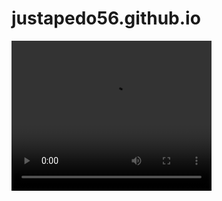 # justapedo56.github.io
<video width="320" height="240" controls loop= "" autoplay="">
<source src="https://github.com/justapedo56/justapedo56.github.io/raw/refs/heads/main/video_831@03-04-2022_00-00-15.mp4">
</video
